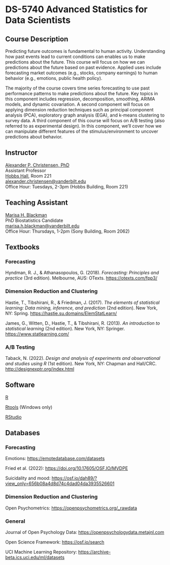 # DS-5740 Advanced Statistics for Data Scientists

## Course Description

Predicting future outcomes is fundamental to human activity. Understanding how past events lead to current conditions can enables us to make predictions about the future. This course will focus on how we can predictions about the future based on past evidence. Applied uses include forecasting market outcomes (e.g., stocks, company earnings) to human behavior (e.g., emotions, public health policy).

The majority of the course covers time series forecasting to use past performance patterns to make predictions about the future. Key topics in this component includes regression, decomposition, smoothing, ARIMA models, and dynamic covariation. A second component will focus on applying dimension reduction techniques such as principal component analysis (PCA), exploratory graph analysis (EGA), and k-means clustering to survey data. A third component of this course will focus on A/B testing (also referred to as experimental design). In this component, we’ll cover how we can manipulate different features of the stimulus/environment to uncover predictions about behavior.

## Instructor
[Alexander P. Christensen, PhD](https://alexchristensen.github.io/) <br>
Assistant Professor <br>
[Hobbs Hall](https://goo.gl/maps/cSTbPxJhsjYYLWnX8), Room 221 <br>
[alexander.christensen@vanderbilt.edu](mailto:alexander.christensen@vanderbilt.edu) <br>
Office Hour: Tuesdays, 2-3pm (Hobbs Building, Room 221)

## Teaching Assistant
[Marisa H. Blackman](https://www.vanderbilt.edu/biostatistics-graduate/cpt/people/marisa-blackman/) <br>
PhD Biostatistics Candidate <br>
[marisa.h.blackman@vanderbilt.edu](mailto:marisa.h.blackman@vanderbilt.edu) <br>
Office Hour: Thursdays, 1-2pm (Sony Building, Room 2062)

## Textbooks
### Forecasting
Hyndman, R. J., & Athanasopoulos, G. (2018). *Forecasting: Principles and practice* (3rd edition). Melbourne, AUS: OTexts. https://otexts.com/fpp3/

### Dimension Reduction and Clustering
Hastie, T., Tibshirani, R., & Friedman, J. (2017). *The elements of statistical learning: Data mining, inference, and prediction* (2nd edition). New York, NY: Spring. https://hastie.su.domains/ElemStatLearn/

James, G., Witten, D., Hastie, T., & Tibshirani, R. (2013). *An introduction to statistical learning* (2nd edition). New York, NY: Springer. https://www.statlearning.com/

### A/B Testing
Taback, N. (2022). *Design and analysis of experiments and observational and studies using R* (1st edition). New York, NY: Chapman and Hall/CRC. http://designexptr.org/index.html

## Software
[R](https://cran.r-project.org)

[Rtools](https://cran.r-project.org/bin/windows/Rtools/rtools42/rtools.html) (Windows only)

[RStudio](https://www.rstudio.com/products/rstudio/download/#download)

## Databases
### Forecasting
Emotions: https://emotedatabase.com/datasets

Fried et al. (2022): https://doi.org/10.17605/OSF.IO/MVDPE

Suicidality and mood: https://osf.io/dah89/?view_only=656b08a4d8d74c4dad04da3935526601

### Dimension Reduction and Clustering
Open Psychometrics: https://openpsychometrics.org/_rawdata

### General
Journal of Open Psychology Data: https://openpsychologydata.metajnl.com

Open Science Framework: https://osf.io/search

UCI Machine Learning Repository: https://archive-beta.ics.uci.edu/ml/datasets

